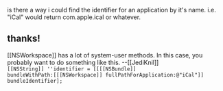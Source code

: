 is there a way i could find the identifier for an application by it's name.  i.e. "iCal" would return com.apple.ical or whatever.

thanks!
----
[[NSWorkspace]] has a lot of system-user methods. In this case, you probably want to do something like this. --[[JediKnil]]
<code>
[[NSString]] ''identifier = [[[[NSBundle]] bundleWithPath:[[[NSWorkspace]] fullPathForApplication:@"iCal"]] bundleIdentifier];
</code>